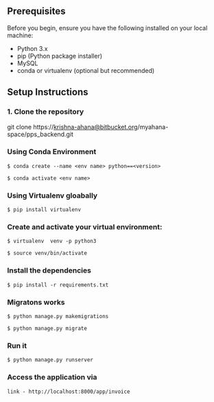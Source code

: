 ## Prerequisites

Before you begin, ensure you have the following installed on your local machine:

- Python 3.x
- pip (Python package installer)
- MySQL
- conda or virtualenv (optional but recommended)

## Setup Instructions

### 1. Clone the repository

git clone https://krishna-ahana@bitbucket.org/myahana-space/pps_backend.git

### Using Conda Environment

    $ conda create --name <env name> python==<version>
    
    $ conda activate <env name>

### Using Virtualenv gloabally
    $ pip install virtualenv
    
### Create and activate your virtual environment:
    $ virtualenv  venv -p python3
    
    $ source venv/bin/activate
    
    
### Install the dependencies
    $ pip install -r requirements.txt

### Migratons works

    $ python manage.py makemigrations
    
    $ python manage.py migrate
    
### Run it
    $ python manage.py runserver
 
### Access the application via
    link - http://localhost:8000/app/invoice

